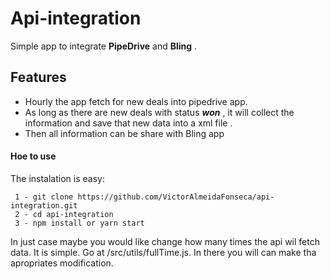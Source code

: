 #  Api-integration 

Simple app to integrate **PipeDrive**  and **Bling** .


##  Features

 - Hourly the app fetch for new deals into pipedrive app.
 - As long as there are new deals with status _**won**_ , it will collect the information and save that new data into a xml file .
 - Then all information can be share with Bling app

#### Hoe to use

The instalation is easy:

```
 1 - git clone https://github.com/VictorAlmeidaFonseca/api-integration.git
 2 - cd api-integration
 3 - npm install or yarn start
```
In just case maybe you would like change how many times the api wil fetch data. It is simple. Go at /src/utils/fullTime.js. In there you will can make tha apropriates modification.


